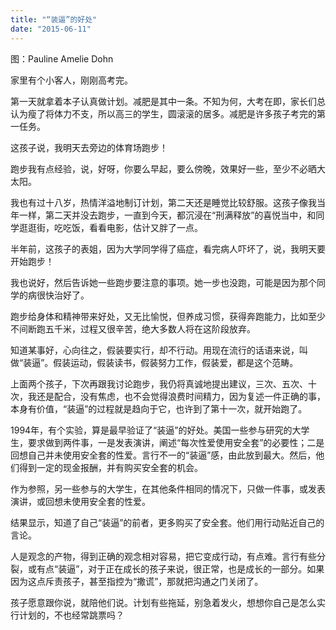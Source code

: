 ```yaml
---
title: "“装逼”的好处"
date: "2015-06-11"
---
```


图：Pauline Amelie Dohn

家里有个小客人，刚刚高考完。

第一天就拿着本子认真做计划。减肥是其中一条。不知为何，大考在即，家长们总认为瘦了将体力不支，所以高三的学生，圆滚滚的居多。减肥是许多孩子考完的第一任务。

这孩子说，我明天去旁边的体育场跑步！

跑步我有点经验，说，好呀，你要么早起，要么傍晚，效果好一些，至少不必晒大太阳。

我也有过十八岁，热情洋溢地制订计划，第二天还是睡觉比较舒服。这孩子像我当年一样，第二天并没去跑步，一直到今天，都沉浸在“刑满释放”的喜悦当中，和同学逛逛街，吃吃饭，看看电影，估计又胖了一点。

半年前，这孩子的表姐，因为大学同学得了癌症，看完病人吓坏了，说，我明天要开始跑步！

我也说好，然后告诉她一些跑步要注意的事项。她一步也没跑，可能是因为那个同学的病很快治好了。

跑步给身体和精神带来好处，又无比愉悦，但养成习惯，获得奔跑能力，比如至少不间断跑五千米，过程又很辛苦，绝大多数人将在这阶段放弃。

知道某事好，心向往之，假装要实行，却不行动。用现在流行的话语来说，叫做“装逼”。假装运动，假装读书，假装努力工作，假装爱，都是这个范畴。

上面两个孩子，下次再跟我讨论跑步，我仍将真诚地提出建议，三次、五次、十次，我还是配合，没有焦虑，也不会觉得浪费时间精力，因为复述一件正确的事，本身有价值，“装逼”的过程就是趋向于它，也许到了第十一次，就开始跑了。

1994年，有个实验，算是最早验证了“装逼”的好处。美国一些参与研究的大学生，要求做到两件事，一是发表演讲，阐述“每次性爱使用安全套”的必要性；二是回想自己并未使用安全套的性爱。言行不一的“装逼”感，由此放到最大。然后，他们得到一定的现金报酬，并有购买安全套的机会。

作为参照，另一些参与的大学生，在其他条件相同的情况下，只做一件事，或发表演讲，或回想未使用安全套的性爱。

结果显示，知道了自己“装逼”的前者，更多购买了安全套。他们用行动贴近自己的言论。

人是观念的产物，得到正确的观念相对容易，把它变成行动，有点难。言行有些分裂，或有点“装逼”，对于正在成长的孩子来说，很正常，也是成长的一部分。如果因为这点斥责孩子，甚至指控为“撒谎”，那就把沟通之门关闭了。

孩子愿意跟你说，就陪他们说。计划有些拖延，别急着发火，想想你自己是怎么实行计划的，不也经常跳票吗？
